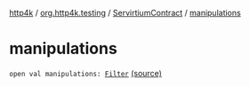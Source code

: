 [http4k](../../index.md) / [org.http4k.testing](../index.md) / [ServirtiumContract](index.md) / [manipulations](./manipulations.md)

# manipulations

`open val manipulations: `[`Filter`](../../org.http4k.core/-filter/index.md) [(source)](https://github.com/http4k/http4k/blob/master/http4k-incubator/src/main/kotlin/org/http4k/testing/ServirtiumContract.kt#L11)